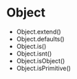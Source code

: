 Object
======

+ Object.extend()
+ Object.defaults()
+ Object.is()
+ Object.isnt()
+ Object.isObject()
+ Object.isPrimitive()

